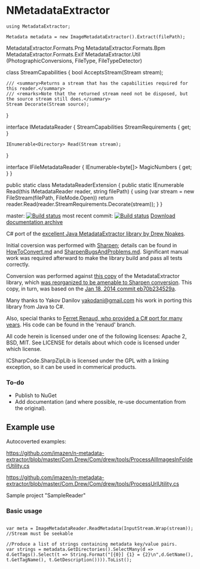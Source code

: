 NMetadataExtractor
====================

    using MetadataExtractor;

    Metadata metadata = new ImageMetadataExtractor().Extract(filePath);

MetadataExtractor.Formats.Png
MetadataExtractor.Formats.Bpm
MetadataExtractor.Formats.Exif
MetadataExtractor.Util (PhotographicConversions, FileType, FileTypeDetector)

class StreamCapabilities
{
    bool AcceptsStream(Stream stream);
    
    /// <summary>Returns a stream that has the capabilities required for this reader.</summary>
    /// <remarks>Note that the returned stream need not be disposed, but the source stream still does.</summary>
    Stream Decorate(Stream source);
}

interface IMetadataReader
{
    StreamCapabilities StreamRequirements { get; }

    IEnumerable<Directory> Read(Stream stream);
}

interface IFileMetadataReader
{
    IEnumerable<byte[]> MagicNumbers { get; }
}



public static class MetadataReaderExtension
{
    public static IEnumerable<Directory> Read(this IMetadataReader reader, string filePath)
    {
        using (var stream = new FileStream(filePath, FileMode.Open))
             return reader.Read(reader.StreamRequirements.Decorate(stream));
    }
}


master: [![Build status](https://ci.appveyor.com/api/projects/status/12bkj9y5wcydqak7/branch/master?svg=true)](https://ci.appveyor.com/project/imazen/n-metadata-extractor/branch/master) most recent commit: [![Build status](https://ci.appveyor.com/api/projects/status/12bkj9y5wcydqak7?svg=true)](https://ci.appveyor.com/project/imazen/n-metadata-extractor) [Download documentation archive](https://ci.appveyor.com/project/imazen/n-metadata-extractor/build/artifacts)


C# port of the [excellent Java MetadataExtractor library by Drew Noakes](https://drewnoakes.com/code/exif/). 




Initial coversion was performed with [Sharpen](https://github.com/imazen/sharpen); details can be found in [HowToConvert.md](HowToConvert.md) and [SharpenBugsAndProblems.md](SharpenBugsAndProblems.md). Significant manual work was required afterward to make the library build and pass all tests correctly.

Conversion was performed against [this copy](https://github.com/ydanila/j-metadata-extractor) of the MetadataExtractor library, which [was reorganized to be amenable to Sharpen conversion](https://github.com/ydanila/j-metadata-extractor/commit/0b6d857dde184bf992a975957521f950ed0e92f6). This copy, in turn, was based on the [Jan 18, 2014 commit eb70b234529a](https://code.google.com/p/metadata-extractor/source/detail?r=eb70b234529ae267c9ba72e9df68d9acb7e3504b). 

Many thanks to Yakov Danilov <yakodani@gmail.com> his work in porting this library from Java to C#. 


Also, special thanks to [Ferret Renaud, who provided a C# port for many years](http://ferretrenaud.fr/Projets/MetaDataExtractor/index.html). His code can be found in the 'renaud' branch. 

All code herein is licensed under one of the following licenses: Apache 2, BSD, MIT. See LICENSE for details about which code is licensed under which license. 

ICSharpCode.SharpZipLib is licensed under the GPL with a linking exception, so it can be used in commerical products. 


### To-do

* Publish to NuGet
* Add documentation (and where possible, re-use documentation from the original).

## Example use

Autocoverted examples: 

https://github.com/imazen/n-metadata-extractor/blob/master/Com.Drew/Com/drew/tools/ProcessAllImagesInFolderUtility.cs

https://github.com/imazen/n-metadata-extractor/blob/master/Com.Drew/Com/drew/tools/ProcessUrlUtility.cs

Sample project "SampleReader"


### Basic usage

```

var meta = ImageMetadataReader.ReadMetadata(InputStream.Wrap(stream)); //Stream must be seekable

//Produce a list of strings containing metadata key/value pairs. 
var strings = metadata.GetDirectories().SelectMany(d => d.GetTags().Select(t => String.Format("[{0}] {1} = {2}\n",d.GetName(), t.GetTagName(), t.GetDescription()))).ToList();
```